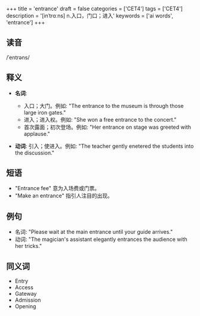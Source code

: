 +++
title = 'entrance'
draft = false
categories = ['CET4']
tags = ['CET4']
description = '[inˈtrɑːns] n.入口，门口；进入'
keywords = ['ai words', 'entrance']
+++

## 读音
/ˈentrəns/

## 释义
- **名词**: 
    - 入口；大门。例如: "The entrance to the museum is through those large iron gates."
    - 进入；进入权。例如: "She won a free entrance to the concert."
    - 首次露面；初次登场。例如: "Her entrance on stage was greeted with applause."

- **动词**: 
    引入；使进入。例如: "The teacher gently enetered the students into the discussion."

## 短语
- "Entrance fee" 意为入场费或门票。
- "Make an entrance" 指引人注目的出现。

## 例句
- 名词: "Please wait at the main entrance until your guide arrives."
- 动词: "The magician's assistant elegantly entrances the audience with her tricks."

## 同义词
- Entry
- Access
- Gateway
- Admission
- Opening
